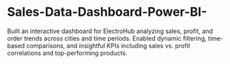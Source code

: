 # Sales-Data-Dashboard-Power-BI-
Built an interactive dashboard for ElectroHub analyzing sales, profit, and order trends across cities and time periods. Enabled dynamic filtering, time-based comparisons, and insightful KPIs including sales vs. profit correlations and top-performing products.
